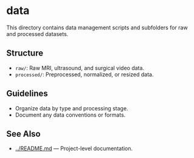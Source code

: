# data

This directory contains data management scripts and subfolders for raw and processed datasets.

## Structure

- `raw/`: Raw MRI, ultrasound, and surgical video data.
- `processed/`: Preprocessed, normalized, or resized data.

## Guidelines

- Organize data by type and processing stage.
- Document any data conventions or formats.

## See Also

- [../README.md](../README.md) — Project-level documentation.
